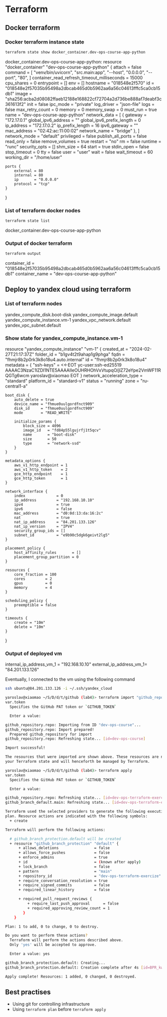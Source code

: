 # Terraform

## Docker terraform

### Docker terraform instance state

```bash
terraform state show docker_container.dev-ops-course-app-python
```

docker_container.dev-ops-course-app-python:
resource "docker_container" "dev-ops-course-app-python" {
    attach                                      = false
    command                                     = [
        "venv/bin/uvicorn",
        "src.main:app",
        "--host",
        "0.0.0.0",
        "--port",
        "80",
    ]
    container_read_refresh_timeout_milliseconds = 15000
    cpu_shares                                  = 0
    entrypoint                                  = []
    env                                         = []
    hostname                                    = "018548e2f570"
    id                                          = "018548e2f57035b95498a2dbcab465d0b5962aa6a56c04613fffc5ca0cb15db1"
    image                                       = "sha256:acba2d08082ffaeb12188e168822cf72704a2d736be888af7deabf3c361613f2"
    init                                        = false
    ipc_mode                                    = "private"
    log_driver                                  = "json-file"
    logs                                        = false
    max_retry_count                             = 0
    memory                                      = 0
    memory_swap                                 = 0
    must_run                                    = true
    name                                        = "dev-ops-course-app-python"
    network_data                                = [
        {
            gateway                   = "172.17.0.1"
            global_ipv6_address       = ""
            global_ipv6_prefix_length = 0
            ip_address                = "172.17.0.2"
            ip_prefix_length          = 16
            ipv6_gateway              = ""
            mac_address               = "02:42:ac:11:00:02"
            network_name              = "bridge"
        },
    ]
    network_mode                                = "default"
    privileged                                  = false
    publish_all_ports                           = false
    read_only                                   = false
    remove_volumes                              = true
    restart                                     = "no"
    rm                                          = false
    runtime                                     = "runc"
    security_opts                               = []
    shm_size                                    = 64
    start                                       = true
    stdin_open                                  = false
    stop_timeout                                = 0
    tty                                         = false
    user                                        = "user"
    wait                                        = false
    wait_timeout                                = 60
    working_dir                                 = "/home/user"

    ports {
        external = 80
        internal = 80
        ip       = "0.0.0.0"
        protocol = "tcp"
    }
}

### List of terraform docker nodes

```bash
terraform state list
```

docker_container.dev-ops-course-app-python

### Output of docker terraform

```bash
terraform output
```

container_id = "018548e2f57035b95498a2dbcab465d0b5962aa6a56c04613fffc5ca0cb15db1"
container_name = "dev-ops-course-app-python"

## Deploy to yandex cloud using terraform

### List of terraform nodes

yandex_compute_disk.boot-disk
yandex_compute_image.default
yandex_compute_instance.vm-1
yandex_vpc_network.default
yandex_vpc_subnet.default

### Show state for yandex_compute_instance.vm-1

resource "yandex_compute_instance" "vm-1" {
    created_at                = "2024-02-27T21:17:37Z"
    folder_id                 = "b1gv4t2t9ahap1g9phga"
    fqdn                      = "fhmjr8b2p0rk3k8o18u4.auto.internal"
    id                        = "fhmjr8b2p0rk3k8o18u4"
    metadata                  = {
        "ssh-keys" = <<-EOT
            yc-user:ssh-ed25519 AAAAC3NzaC1lZDI1NTE5AAAAIIeOUHRHOhVxVtupqO/jlZ72eYpe2VmWF11RQGTg6wcm yaroslav@xiaomao
        EOT
    }
    network_acceleration_type = "standard"
    platform_id               = "standard-v1"
    status                    = "running"
    zone                      = "ru-central1-a"

    boot_disk {
        auto_delete = true
        device_name = "fhmue0uulgordfnct909"
        disk_id     = "fhmue0uulgordfnct909"
        mode        = "READ_WRITE"

        initialize_params {
            block_size = 4096
            image_id   = "fd84p55lgujrfj1t5qcv"
            name       = "boot-disk"
            size       = 50
            type       = "network-ssd"
        }
    }

    metadata_options {
        aws_v1_http_endpoint = 1
        aws_v1_http_token    = 2
        gce_http_endpoint    = 1
        gce_http_token       = 1
    }

    network_interface {
        index              = 0
        ip_address         = "192.168.10.10"
        ipv4               = true
        ipv6               = false
        mac_address        = "d0:0d:13:da:16:2c"
        nat                = true
        nat_ip_address     = "84.201.133.126"
        nat_ip_version     = "IPV4"
        security_group_ids = []
        subnet_id          = "e9b90c5dgk6geivt2lg5"
    }

    placement_policy {
        host_affinity_rules       = []
        placement_group_partition = 0
    }

    resources {
        core_fraction = 100
        cores         = 2
        gpus          = 0
        memory        = 4
    }

    scheduling_policy {
        preemptible = false
    }

    timeouts {
        create = "10m"
        delete = "10m"
    }
}

### Output of deployed vm

internal_ip_address_vm_1 = "192.168.10.10"
external_ip_address_vm_1= "84.201.133.126"

Eventually, I connected to the vm using the following command

```bash
ssh ubuntu@84.201.133.126 -i ~/.ssh/yandex_cloud
```

```bash
yaroslav@xiaomao ~/S/D/d/t/github (lab4)> terraform import "github_repository.repo" "dev-ops-course"
var.token
  Specifies the GitHub PAT token or `GITHUB_TOKEN`

  Enter a value: 

github_repository.repo: Importing from ID "dev-ops-course"...
github_repository.repo: Import prepared!
  Prepared github_repository for import
github_repository.repo: Refreshing state... [id=dev-ops-course]

Import successful!

The resources that were imported are shown above. These resources are now in
your Terraform state and will henceforth be managed by Terraform.
```

```bash
yaroslav@xiaomao ~/S/D/d/t/github (lab4)> terraform apply
var.token
  Specifies the GitHub PAT token or `GITHUB_TOKEN`

  Enter a value: 

github_repository.repo: Refreshing state... [id=dev-ops-terraform-exercize]
github_branch_default.main: Refreshing state... [id=dev-ops-terraform-exercize]

Terraform used the selected providers to generate the following execution
plan. Resource actions are indicated with the following symbols:
  + create

Terraform will perform the following actions:

  # github_branch_protection.default will be created
  + resource "github_branch_protection" "default" {
      + allows_deletions                = false
      + allows_force_pushes             = false
      + enforce_admins                  = true
      + id                              = (known after apply)
      + lock_branch                     = false
      + pattern                         = "main"
      + repository_id                   = "dev-ops-terraform-exercize"
      + require_conversation_resolution = true
      + require_signed_commits          = false
      + required_linear_history         = false

      + required_pull_request_reviews {
          + require_last_push_approval      = false
          + required_approving_review_count = 1
        }
    }

Plan: 1 to add, 0 to change, 0 to destroy.

Do you want to perform these actions?
  Terraform will perform the actions described above.
  Only 'yes' will be accepted to approve.

  Enter a value: yes

github_branch_protection.default: Creating...
github_branch_protection.default: Creation complete after 4s [id=BPR_kwDOLNy-5s4C0xYw]

Apply complete! Resources: 1 added, 0 changed, 0 destroyed.
```

## Best practises

- Using git for controlling infrastructure
- Using `terraform plan` before `terraform apply`

